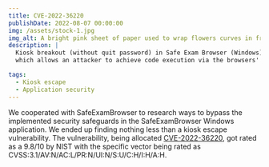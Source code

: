 ```yaml
---
title: CVE-2022-36220
publishDate: 2022-08-07 00:00:00
img: /assets/stock-1.jpg
img_alt: A bright pink sheet of paper used to wrap flowers curves in front of rich blue background
description: |
  Kiosk breakout (without quit password) in Safe Exam Browser (Windows) <3.4.0, 
  which allows an attacker to achieve code execution via the browsers' print dialog.

tags:
  - Kiosk escape
  - Application security
---
```


  We cooperated with SafeExamBrowser to research ways to bypass the implemented
  security safeguards in the SafeExamBrowser Windows application. We ended up finding nothing less 
  than a kiosk escape vulnerability. The vulnerability, being allocated [CVE-2022-36220](https://nvd.nist.gov/vuln/detail/CVE-2022-36220), got rated as a 9.8/10 by NIST with the specific vector being rated as CVSS:3.1/AV:N/AC:L/PR:N/UI:N/S:U/C:H/I:H/A:H.  
